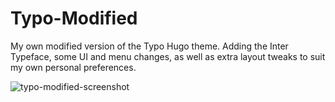 # Typo-Modified
My own modified version of the Typo Hugo theme.  Adding the Inter Typeface, some UI and menu changes, as well as extra layout tweaks to suit my own personal preferences.

![typo-modified-screenshot](https://github.com/user-attachments/assets/d154a5b6-6d89-4052-8c4b-6d0e6c753c76)

